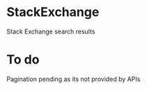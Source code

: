 # StackExchange
Stack Exchange search results 

# To do
Pagination pending as its not provided by APIs
